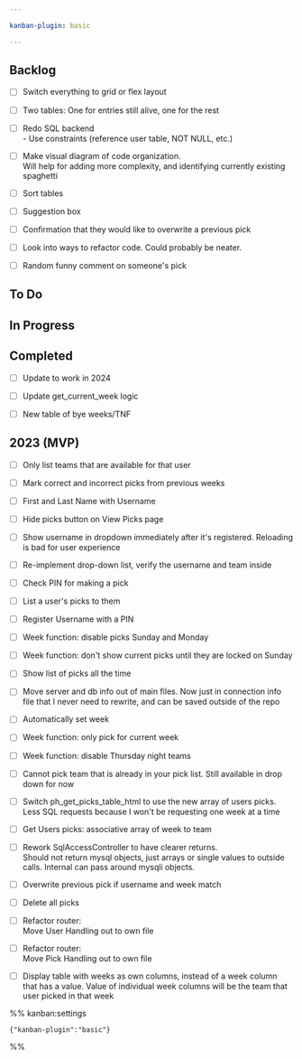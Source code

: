 ```yaml
---

kanban-plugin: basic

---
```


## Backlog

- [ ] Switch everything to grid or flex layout
- [ ] Two tables: One for entries still alive, one for the rest
- [ ] Redo SQL backend<br>- Use constraints (reference user table, NOT NULL, etc.)
- [ ] Make visual diagram of code organization.  <br>Will help for adding more complexity, and identifying currently existing spaghetti
- [ ] Sort tables
- [ ] Suggestion box
- [ ] Confirmation that they would like to overwrite a previous pick
- [ ] Look into ways to refactor code. Could probably be neater.
- [ ] Random funny comment on someone's pick


## To Do



## In Progress



## Completed

- [ ] Update to work in 2024
- [ ] Update get_current_week logic
- [ ] New table of bye weeks/TNF


## 2023 (MVP)

- [ ] Only list teams that are available for that user
- [ ] Mark correct and incorrect picks from previous weeks
- [ ] First and Last Name with Username
- [ ] Hide picks button on View Picks page
- [ ] Show username in dropdown immediately after it's registered. Reloading is bad for user experience
- [ ] Re-implement drop-down list, verify the username and team inside
- [ ] Check PIN for making a pick
- [ ] List a user's picks to them
- [ ] Register Username with a PIN
- [ ] Week function: disable picks Sunday and Monday
- [ ] Week function: don't show current picks until they are locked on Sunday
- [ ] Show list of picks all the time
- [ ] Move server and db info out of main files. Now just in connection info file that I never need to rewrite, and can be saved outside of the repo
- [ ] Automatically set week
- [ ] Week function: only pick for current week
- [ ] Week function: disable Thursday night teams
- [ ] Cannot pick team that is already in your pick list. Still available in drop down for now
- [ ] Switch ph_get_picks_table_html to use the new array of users picks. Less SQL requests because I won't be requesting one week at a time
- [ ] Get Users picks: associative array of week to team
- [ ] Rework SqlAccessController to have clearer returns.<br>Should not return mysql objects, just arrays or single values to outside calls. Internal can pass around mysqli objects.
- [ ] Overwrite previous pick if username and week match
- [ ] Delete all picks
- [ ] Refactor router:<br>Move User Handling out to own file
- [ ] Refactor router:<br>Move Pick Handling out to own file
- [ ] Display table with weeks as own columns, instead of a week column that has a value. Value of individual week columns will be the team that user picked in that week




%% kanban:settings
```
{"kanban-plugin":"basic"}
```
%%